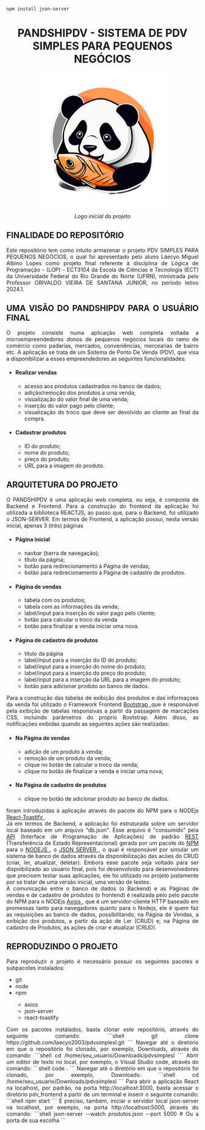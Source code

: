 ```shell
npm install json-server
```

<div align="center">
    <h1> 
      PANDSHIPDV  - SISTEMA DE PDV SIMPLES PARA PEQUENOS NEGÓCIOS
    </h1>
    <img src="https://github.com/laecyo2003/pdvsimplesl/blob/master/pdv_frontend/public/pdv_imagens/PandshiPDV.png?raw=true" alt="Logo Inicial do projeto" width="350px" height="350px"/>
    <p>
      <em> 
        Logo inicial do projeto
      </em>
    </p>
</div>
  
<div align="justify">
    <h2>
        FINALIDADE DO REPOSITÓRIO
    </h2>
        <p>
            Este repositório tem como intuito armazenar o projeto PDV SIMPLES PARA PEQUENOS NEGÓCIOS, o qual foi apresentado pelo aluno Láecyo Miguel Albino Lopes
            como projeto final referente à disciplina de Lógica de Programação - (LOP) - ECT3104 da Escola de Ciências e Tecnologia (ECT) da Universidade 
            Federal do Rio Grande do Norte (UFRN), ministrada pelo Professor ORIVALDO VIEIRA DE SANTANA JUNIOR, no período letivo 2024.1.
        </p>
    <h2>
        UMA VISÃO DO PANDSHIPDV PARA O USUÁRIO FINAL
    </h2>
        <p>
            O projeto consiste numa aplicação web completa voltada a microempreendedores donos de pequenos negócios locais do ramo de comércio como padarias, mercados, 
            conveniências, mercearias de bairro etc. A aplicação se trata de um Sistema de Ponto De Venda (PDV), que visa a disponibilizar a esses empreendedores as
            seguintes funcionalidades:
            <ul>
                <li>
                    <h4> Realizar vendas </h4>
                        <ul>
                            <li> acesso aos produtos cadastrados no banco de dados; </li>
                            <li> adição/remoção dos produtos a uma venda; </li>
                            <li> visualização do valor final de uma venda; </li>
                            <li> inserção do valor pago pelo cliente; </li>
                            <li> visualização do troco que deve ser devolvido ao cliente ao final da compra. </li>
                        </ul>
                </li>
            </ul>   
            <ul>
                <li>
                    <h4> Cadastrar produtos </h4>
                        <ul>
                            <li> ID do produto; </li>
                            <li> nome do produto; </li>
                            <li> preço do produto; </li>
                            <li> URL para a imagem do produto. </li>
                        </ul>
                </li>
            </ul>
        </p>
    <h2> 
        ARQUITETURA DO PROJETO
    </h2>
        <p>
            O PANDSHIPDV é uma aplicação web completa, ou seja, é composta de Backend e Frontend. Para a construção do frontend da aplicação foi
            utilizada a biblioteca REACTJS, ao passo que, para o Backend, foi utilizado o JSON-SERVER. Em termos de Frontend, a aplicação possui, nesta
            versão inicial, apenas 3 (três) páginas
            <ul>
                <li>
                    <h4> Página inicial </h4>
                        <ul>
                            <li> navbar (barra de navegação); </li>
                            <li> título da página; </li>
                            <li> botão para redirecionamento à Página de vendas; </li>
                            <li> botão para redirecionamento à Página de cadastro de produtos. </li>
                        </ul>
                </li>
            </ul>
            <ul>
                <li>
                    <h4> Página de vendas </h4>
                        <ul>
                            <li> tabela com os produtos; </li>
                            <li> tabela com as informações da venda; </li>
                            <li> label/input para inserção do valor pago pelo cliente; </li>
                            <li> botão para calcular o troco da venda </li>
                            <li> botão para finalizar a venda iniciar uma nova. </li>
                        </ul>
                </li>
            </ul>
            <ul>
                <li>
                    <h4> Página de cadastro de produtos </h4>
                        <ul>
                            <li> título da página </li>
                            <li> label/input para a inserção do ID do produto; </li>
                            <li> label/input para a inserção do nome do produto; </li>
                            <li> label/input para a inserção do preço do produto; </li>
                            <li> label/input para a inserção da URL para a imagem do produto; </li>
                            <li> botão para adicionar produto ao banco de dados. </li>
                        </ul>
                </li>
            </ul>
    Para a construção das tabelas de exibição dos produtos e das informaçoes da venda foi utilizado o Framework Frontend
    <a href="https://getbootstrap.com"/> Bootstrap </a>,que é responsável pela exibição de tabelas responsivas a partir da passagem de 
    marcações CSS, incluindo parâmetros do próprio Bootstrap. Além disso, as notificações exibidas quando as seguintes ações são realizadas:
            <ul>
                <li>
                    <h4> Na Página de vendas </h4>
                        <ul>
                            <li> adição de um produto à venda; </li>
                            <li> remoção de um produto da venda; </li>
                            <li> clique no botão de calcular o troco da venda; </li>
                            <li> clique no botão de finalizar a venda e iniciar uma nova; </li>
                        </ul>
                </li>
            </ul>
            <ul>
                <li>
                    <h4> Na Página de cadastro de produtos </h4>
                        <ul>
                            <li> clique no botão de adicionar produto ao banco de dados. </li>
                        </ul>
                </li>
            </ul>
    foram introduzidas à aplicação através do pacote do NPM para o NODEjs <a href="https://www.npmjs.com/package/react-toastify"> React-Toastify </a>.
    <br>
    Já em termos de Backend, a aplicação foi estruturada sobre um servidor local baseado em um arquivo "db.json". Esse arquivo é "consumido" pela 
    <a href="https://www.redhat.com/pt-br/topics/api/what-are-application-programming-interfaces">API</a> (Interface de Programação de Aplicações) 
    de padrão <a href="https://www.redhat.com/pt-br/topics/api/what-is-a-rest-api"> REST </a> (Transferência de Estado Representacional) gerada por um pacote 
    do <a href="https://www.npmjs.com/"> NPM </a> para o <a href="https://nodejs.org/"> NODEJS </a>, o   
    <a href=https://github.com/typicode/json-server/> JSON SERVER </a>, o qual é responsável por simular um sistema de banco de dados através 
    da disponibilização das acões do CRUD (criar, ler, atualizar, deletar). Embora esse pacote seja voltado para ser dispnibilizado ao usuário final, pois
    foi desenvolvido para desenvolvedores que precisem testar suas aplicações, ele foi utilizado no projeto justamente por se tratar de uma versão inicial,
    uma versão de testes. <br>
    A comunicação entre o banco de dados (o Backend) e as Páginas de vendas e de cadastro de produtos (o frontend) é realizada pelo
    pelo pacote do NPM para o NODEjs <a href="https://github.com/axios/axios"> Axios </a>, que é um servidor-cliente HTTP baseado em promessas tanto para
    navegadores quanto para o Nodejs, ele é quem faz as requisições ao banco de dados, possibilitando, na Página de Vendas, a exibição dos produtos, a partir
    da ação de Ler (CRUD) e, na Página de cadastro de Produtos, as ações de criar e atualizar (CRUD).
        </p>
    <h2>
        REPRODUZINDO O PROJETO
    </h2>
        <p>
            Para reproduzir o projeto é necessário possuir os seguintes pacotes e subpacotes instalados: 
                <ul>
                        <li> git </li>
                        <li> node </li>
                        <li> npm </li>
                            <ul> 
                                 <li> axios </li>
                                <li> json-server </li>
                                <li> react-toastify </li>
                            </ul>
                </ul>
    </p>  
            Com os pacotes instalados, basta clonar este repositório, através do seguinte comando:
            ```shell
            git clone https://github.com/laecyo2003/pdvsimplesl.git
            ```
            Navegar até o diretório em que o repositório foi clonado, por exemplo, Downloads, através do comando:
            ```shell
             cd /home/seu_usuario/Downloads/pdvsimplesl
            ```
            Abrir um editor de texto no local, por exemplo, o Visual Studio code, através do comando:
            ```shell
             code .
            ```
            Navegar até o diretório em que o repositório foi clonado, por exemplo, Downloads:
            ```shell
             cd /home/seu_usuario/Downloads/pdvsimplesl
            ```
            Para abrir a aplicação React na localhost, por padrão, na porta http://localhost:3000, basta acessar o diretório pdv_frontend
            a partir de um terminal e inserir o seguinte comando:
            ```shell
            npm start 
            ```
            É preciso, também, iniciar o servidor local json-server na localhost, por exemplo, na porta http://localhost:5000, através do comando:
            ```shell
             json-server --watch produtos.json --port 5000 # Ou a porta de sua escolha
            ```

</div>

   

